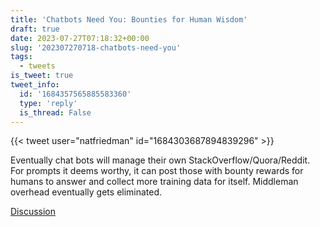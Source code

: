 ```yaml
---
title: 'Chatbots Need You: Bounties for Human Wisdom'
draft: true
date: 2023-07-27T07:18:32+00:00
slug: '202307270718-chatbots-need-you'
tags:
  - tweets
is_tweet: true
tweet_info:
  id: '1684357565885583360'
  type: 'reply'
  is_thread: False
---
```




{{< tweet user="natfriedman" id="1684303687894839296" >}}

Eventually chat bots will manage their own StackOverflow/Quora/Reddit. For prompts it deems worthy, it can post those with bounty rewards for humans to answer and collect more training data for itself. Middleman overhead eventually gets eliminated.

[Discussion](https://x.com/sytelus/status/1684357565885583360)

